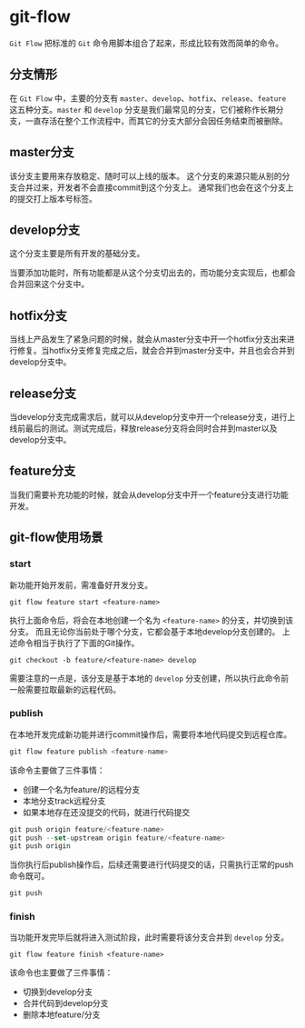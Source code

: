 # git-flow

`Git Flow` 把标准的 `Git` 命令用脚本组合了起来，形成比较有效而简单的命令。

## 分支情形

在 `Git Flow` 中，主要的分支有 `master`、`develop`、`hotfix`、`release`、`feature` 这五种分支。`master` 和 `develop` 分支是我们最常见的分支，它们被称作长期分支，一直存活在整个工作流程中，而其它的分支大部分会因任务结束而被删除。

## master分支

该分支主要用来存放稳定、随时可以上线的版本。
这个分支的来源只能从别的分支合并过来，开发者不会直接commit到这个分支上。
通常我们也会在这个分支上的提交打上版本号标签。

## develop分支

这个分支主要是所有开发的基础分支。

当要添加功能时，所有功能都是从这个分支切出去的，而功能分支实现后，也都会合并回来这个分支中。

## hotfix分支

当线上产品发生了紧急问题的时候，就会从master分支中开一个hotfix分支出来进行修复。当hotfix分支修复完成之后，就会合并到master分支中，并且也会合并到develop分支中。

## release分支

当develop分支完成需求后，就可以从develop分支中开一个release分支，进行上线前最后的测试。测试完成后，释放release分支将会同时合并到master以及develop分支中。

## feature分支

当我们需要补充功能的时候，就会从develop分支中开一个feature分支进行功能开发。

## git-flow使用场景

### start

新功能开始开发前，需准备好开发分支。

```ssh
git flow feature start <feature-name>
```

执行上面命令后，将会在本地创建一个名为 `<feature-name>` 的分支，并切换到该分支。
而且无论你当前处于哪个分支，它都会基于本地develop分支创建的。
上述命令相当于执行了下面的Git操作。

```ssh
git checkout -b feature/<feature-name> develop
```

需要注意的一点是，该分支是基于本地的 `develop` 分支创建，所以执行此命令前一般需要拉取最新的远程代码。

### publish

在本地开发完成新功能并进行commit操作后，需要将本地代码提交到远程仓库。

```js
git flow feature publish <feature-name>
```

该命令主要做了三件事情：

- 创建一个名为feature/<feature-name>的远程分支
- 本地分支track远程分支
- 如果本地存在还没提交的代码，就进行代码提交

```js
git push origin feature/<feature-name>
git push --set-upstream origin feature/<feature-name>
git push origin
```

当你执行后publish操作后，后续还需要进行代码提交的话，只需执行正常的push命令既可。

```js
git push
```

### finish

当功能开发完毕后就将进入测试阶段，此时需要将该分支合并到 `develop` 分支。

```ssh
git flow feature finish <feature-name>
```

该命令也主要做了三件事情：

- 切换到develop分支
- 合并代码到develop分支
- 删除本地feature/<feature-name>分支
